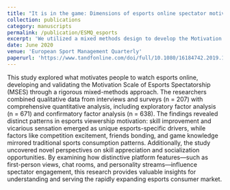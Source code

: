 ```yaml
---
title: "It is in the game: Dimensions of esports online spectator motivation and development of a scale"
collection: publications
category: manuscripts
permalink: /publication/ESMQ_esports
excerpt: 'We utilized a mixed methods design to develop the Motivation Scale for Esports Spectatorship (MSES). The findings revealed unique motivational factors specific to esports viewing—skill improvement and vicarious sensation—alongside traditional viewing factors like competition excitement and social bonding. By examining platform-specific features such as first-person views and chat interaction, this study provides stakeholders with a validated framework for understanding and enhancing viewer engagement in the expanding esports market.'
date: June 2020
venue: 'European Sport Management Quarterly'
paperurl: 'https://www.tandfonline.com/doi/full/10.1080/16184742.2019.1630464'
---
```


This study explored what motivates people to watch esports online, developing and validating the Motivation Scale of Esports Spectatorship (MSES) through a rigorous mixed-methods approach. The researchers combined qualitative data from interviews and surveys (n = 207) with comprehensive quantitative analysis, including exploratory factor analysis (n = 671) and confirmatory factor analysis (n = 638). The findings revealed distinct patterns in esports viewership motivation: skill improvement and vicarious sensation emerged as unique esports-specific drivers, while factors like competition excitement, friends bonding, and game knowledge mirrored traditional sports consumption patterns. Additionally, the study uncovered novel perspectives on skill appreciation and socialization opportunities. By examining how distinctive platform features—such as first-person views, chat rooms, and personality streams—influence spectator engagement, this research provides valuable insights for understanding and serving the rapidly expanding esports consumer market.
